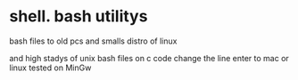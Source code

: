 # shell. bash utilitys


bash files to old pcs
and smalls distro of linux

and high stadys of unix bash files
on c code change the line enter to mac or linux tested on MinGw



